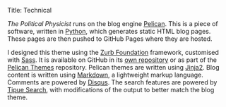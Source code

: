 Title: Technical

*The Political Physicist* runs on the blog engine 
[Pelican](http://docs.getpelican.com/). This is a piece of software,
written in [Python](http://www.python.org/), which generates static HTML blog
pages. These pages are then pushed to GitHub Pages where they are hosted.

I designed this theme using the [Zurb Foundation](http://foundation.zurb.com/)
framework, customised with [Sass](http://sass-lang.com/). It is available
on GitHub in its [own repository](https://github.com/cmacmackin/backdrop-theme)
or as part of the [Pelican Themes](https://github.com/getpelican/pelican-themes)
repository. Pelican
themes are written using [Jinja2](http://jinja.pocoo.org/docs/). Blog content
is written using [Markdown](http://daringfireball.net/projects/markdown/), a 
lightweight markup language. Comments are powered by 
[Disqus](http://disqus.com/). The search features are powered by
[Tipue Search](http://www.tipue.com/search/), with modifications of the
output to better match the blog theme.
